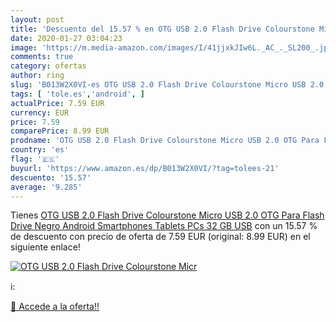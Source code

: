 ```yaml
---
layout: post
title: 'Descuento del 15.57 % en OTG USB 2.0 Flash Drive Colourstone Micr'
date: 2020-01-27 03:04:23
image: 'https://m.media-amazon.com/images/I/41jjxkJIw6L._AC_._SL200_.jpg'
comments: true
category: ofertas
author: ring
slug: 'B013W2X0VI-es OTG USB 2.0 Flash Drive Colourstone Micro USB 2.0 OTG Para...'
tags: [ 'tole.es','android', ]
actualPrice: 7.59 EUR
currency: EUR
price: 7.59
comparePrice: 8.99 EUR
prodname: 'OTG USB 2.0 Flash Drive Colourstone Micro USB 2.0 OTG Para Flash Drive Negro Android Smartphones Tablets PCs 32 GB USB'
country: 'es'
flag: '🇪🇸'
buyurl: 'https://www.amazon.es/dp/B013W2X0VI/?tag=tolees-21'
descuento: '15.57'
average: '9.285'
---
```


Tienes [OTG USB 2.0 Flash Drive Colourstone Micro USB 2.0 OTG Para Flash Drive Negro Android Smartphones Tablets PCs 32 GB USB](https://www.amazon.es/dp/B013W2X0VI/?tag=tolees-21) con un 15.57 % de descuento con precio de oferta de 7.59 EUR (original: 8.99 EUR) en el siguiente enlace!

[![OTG USB 2.0 Flash Drive Colourstone Micr](https://m.media-amazon.com/images/I/41jjxkJIw6L._AC_._SL200_.jpg)](https://www.amazon.es/dp/B013W2X0VI/?tag=tolees-21)

ℹ️:


[🛒 Accede a la oferta!!](https://www.amazon.es/dp/B013W2X0VI/?tag=tolees-21)
